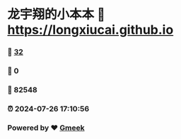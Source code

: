 # 龙宇翔的小本本 :link: https://longxiucai.github.io 
### :page_facing_up: [32](https://longxiucai.github.io/tag.html) 
### :speech_balloon: 0 
### :hibiscus: 82548 
### :alarm_clock: 2024-07-26 17:10:56 
### Powered by :heart: [Gmeek](https://github.com/Meekdai/Gmeek)
